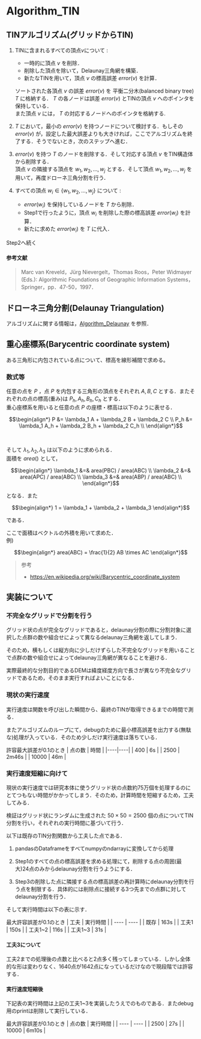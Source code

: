 # Algorithm_TIN


## TINアルゴリズム(グリッドからTIN)
1. TINに含まれるすべての頂点$v$について :
    
    * 一時的に頂点 $v$ を削除．
    * 削除した頂点を除いて，Delaunay三角網を構築．
    * 新たなTINを用いて，頂点 $v$ の標高誤差 $error(v)$ を計算．

    ソートされた各頂点 $v$ の誤差 $error(v)$ を 平衡二分木(balanced binary tree) $T$ に格納する． $T$ の各ノードは誤差 $error(v)$ とTINの頂点 $v$ へのポインタを保持している．  
    また頂点 $v$ には， $T$ の対応するノードへのポインタを格納する.

2. $T$ において，最小の $error(v)$ を持つノードについて検討する．もしその $error(v)$ が，設定した最大誤差よりも大きければ，ここでアルゴリズムを終了する．そうでないとき，次のステップへ進む．

3. $error(v)$ を持つ $T$ のノードを削除する．そして対応する頂点 $v$ をTIN構造体から削除する．  
頂点 $v$ の隣接する頂点を $w_1, w_2, ..., w_j$ とする．そして頂点 $w_1, w_2, ..., w_j$ を用いて，再度ドローネ三角分割を行う．

4. すべての頂点 $w_i \in \{w_1, w_2, ..., w_j\}$ について : 

    * $error(w_i)$ を保持しているノードを $T$ から削除．
    * Step1で行ったように，頂点 $w_i$ を削除した際の標高誤差 $error(w_i)$ を計算．
    * 新たに求めた $error(w_i)$ を $T$ に代入．

Step2へ続く  


#### 参考文献
> Marc van Kreveld，Jürg Nievergelt，Thomas Roos，Peter Widmayer (Eds.): Algorithmic Foundations of Geographic Information Systems，Springer，pp．47-50，1997．



## ドローネ三角分割(Delaunay Triangulation)

アルゴリズムに関する情報は，[Algorithm_Delaunay](https://github.com/aoken0/Algorithm_Delaunay) を参照．


## 重心座標系(Barycentric coordinate system)

ある三角形に内包されている点について、標高を線形補間で求める。

### 数式等
任意の点を $P$ ，点 $P$ を内包する三角形の頂点をそれぞれ $A, B, C$ とする．またそれぞれの点の標高(重み)は $P_h, A_h, B_h, C_h$ とする．  
重心座標系を用いると任意の点 $P$ の座標・標高は以下のように表せる．

```math
\begin{align*}
P &= \lambda_1 A + \lambda_2 B + \lambda_2 C \\
P_h &= \lambda_1 A_h + \lambda_2 B_h + \lambda_2 C_h \\
\end{align*}
```

&emsp;

そして $\lambda_1, \lambda_2, \lambda_3$ は以下のように求められる．  
面積を $area()$ として， 

```math
\begin{align*}
\lambda_1 &=& area(PBC) / area(ABC) \\
\lambda_2 &=& area(APC) / area(ABC) \\
\lambda_3 &=& area(ABP) / area(ABC) \\
\end{align*}
```

となる．また

```math
\begin{align*}
1 = \lambda_1 + \lambda_2 + \lambda_3
\end{align*}
```

である．

ここで面積はベクトルの外積を用いて求めた．  
例)

```math
\begin{align*}
area(ABC) = \frac{1}{2} AB \times AC
\end{align*}
```

> 参考  
> * https://en.wikipedia.org/wiki/Barycentric_coordinate_system



## 実装について

### 不完全なグリッドで分割を行う

グリッド状の点が完全なグリッドであると，delaunay分割の際に分割対象に選択した点群の数や組合せによって異なるdelaunay三角網を返してしまう．

そのため，横もしくは縦方向に少しだけずらした不完全なグリッドを用いることで点群の数や組合せによってdelaunay三角網が異なることを避ける．  

実際最終的な分割目的であるDEMは緯度経度方向で長さが異なり不完全なグリッドであるため，そのまま実行すればよいことになる．

### 現状の実行速度

実行速度は関数を呼び出した瞬間から、最終のTINが取得できるまでの時間で測る．

またアルゴリズムのループにて，debugのために最小標高誤差を出力する(無駄な)処理が入っている．そのため少しだけ実行速度は落ちている．

許容最大誤差が0.1のとき
| 点の数 | 時間 |
|----|----|
| 400 | 6s |
| 2500 | 2m46s |
| 10000 | 46m |

### 実行速度短縮に向けて

現状の実行速度では研究本体に使うグリッド状の点数約75万個を処理するのにとてつもない時間がかかってしまう．そのため，計算時間を短縮するため，工夫してみる．

検証はグリッド状にランダムに生成された $50\times50=2500$ 個の点についてTIN分割を行い，それぞれの実行時間に基づいて行う．

以下は既存のTIN分割関数から工夫した点である．
1. pandasのDataframeをすべてnumpyのndarrayに変換してから処理

2. Step1のすべての点の標高誤差を求める処理にて，削除する点の周囲(最大)24点のみからdelaunay分割を行うようにする．

3. Step3の削除した点に隣接する点の標高誤差の再計算時にdelaunay分割を行う点を制限する．具体的には削除点に接続する3つ先までの点群に対してdelaunay分割を行う．

そして実行時間は以下の表に示す．

最大許容誤差が0.1のとき
| 工夫 | 実行時間 |
| ---- | ---- |
| 既存 | 163s |
| 工夫1 | 150s |
| 工夫1~2 | 116s |
| 工夫1~3 | 31s |

#### 工夫3について
工夫2までの処理後の点数と比べると2点多く残ってしまっている．しかし全体的な形は変わりなく、1640点が1642点になっているだけなので現段階では許容する．

#### 実行速度短縮後

下記表の実行時間は上記の工夫1~3を実装したうえでのものである．またdebug用のprintは削除して実行している．

最大許容誤差が0.1のとき
| 点の数 | 実行時間 |
| ---- | ---- |
| 2500 | 27s |
| 10000 | 6m10s |




